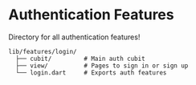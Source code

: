 # Authentication Features
Directory for all authentication features!

```
lib/features/login/
  ├── cubit/         # Main auth cubit
  ├── view/          # Pages to sign in or sign up
  └── login.dart     # Exports auth features
```